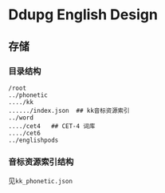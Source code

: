 # Ddupg English Design

## 存储

### 目录结构
```
/root
../phonetic
..../kk
....../index.json  ## kk音标资源索引
../word
..../cet4   ## CET-4 词库
..../cet6
../englishpods
```

### 音标资源索引结构

见`kk_phonetic.json`

